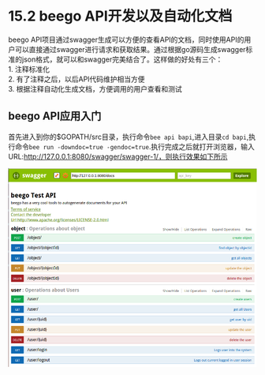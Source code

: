 # 15.2 beego API开发以及自动化文档

beego API项目通过swagger生成可以方便的查看API的文档，同时使用API的用户可以直接通过swagger进行请求和获取结果。通过根据go源码生成swagger标准的json格式，就可以和swagger完美结合了。这样做的好处有三个：  
	1. 注释标准化  
	2. 有了注释之后，以后API代码维护相当方便  
	3. 根据注释自动化生成文档，方便调用的用户查看和测试  


## beego API应用入门

首先进入到你的$GOPATH/src目录，执行命令`bee api bapi`,进入目录`cd bapi`,执行命令`bee run -downdoc=true -gendoc=true`.执行完成之后就打开浏览器，输入URL:http://127.0.0.1:8080/swagger/swagger-1/，则执行效果如下所示

![](images/15.2.swagger.png)